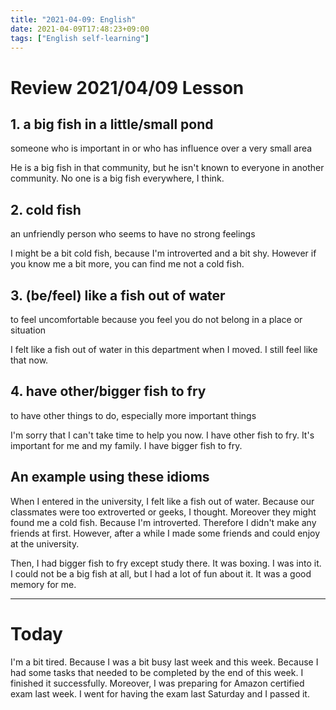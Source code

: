 ```yaml
---
title: "2021-04-09: English"
date: 2021-04-09T17:48:23+09:00
tags: ["English self-learning"]
---
```

# Review 2021/04/09 Lesson

## 1. a big fish in a little/small pond
someone who is important in or who has influence over a very small area

He is a big fish in that community, but he isn't known to everyone in another community. No one is a big fish everywhere, I think.

## 2. cold fish
an unfriendly person who seems to have no strong feelings

I might be a bit cold fish, because I'm introverted and a bit shy.
However if you know me a bit more, you can find me not a cold fish.

## 3. (be/feel) like a fish out of water
to feel uncomfortable because you feel you do not belong in a place or situation

I felt like a fish out of water in this department when I moved. I still feel like that now.

## 4. have other/bigger fish to fry
to have other things to do, especially more important things

I'm sorry that I can't take time to help you now. I have other fish to fry. It's important for me and my family. I have bigger fish to fry.

## An example using these idioms

When I entered in the university, I felt like a fish out of water. Because our classmates were too extroverted or geeks, I thought. Moreover they might found me a cold fish. Because I'm introverted. Therefore I didn't make any friends at first. However, after a while I made some friends and could enjoy at the university.

Then, I had bigger fish to fry except study there. It was boxing. I was into it. I could not be a big fish at all, but I had a lot of fun about it. It was a good memory for me.

- - -

# Today

I'm a bit tired.
Because I was a bit busy last week and this week.
Because I had some tasks that needed to be completed by the end of this week.
I finished it successfully.
Moreover, I was preparing for Amazon certified exam last week.
I went for having the exam last Saturday and I passed it.
